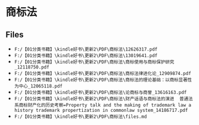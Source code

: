 # 商标法

## Files

- `F:/【01分类书籍】\kindle好书\更新2\PDF\商标法\12626317.pdf`
- `F:/【01分类书籍】\kindle好书\更新2\PDF\商标法\13019641.pdf`
- `F:/【01分类书籍】\kindle好书\更新2\PDF\商标法\商标使用与商标保护研究_12118750.pdf`
- `F:/【01分类书籍】\kindle好书\更新2\PDF\商标法\商标法律进化论_12909874.pdf`
- `F:/【01分类书籍】\kindle好书\更新2\PDF\商标法\商标法的理论基础：以商标显著性为中心_12065118.pdf`
- `F:/【01分类书籍】\kindle好书\更新2\PDF\商标法\论商标与商誉_13616163.pdf`
- `F:/【01分类书籍】\kindle好书\更新2\PDF\商标法\财产话语与商标法的演进  普通法系商标财产化的历史考察=Property talk and the making of trademark law a history trademark propertization in commonlaw system_14186717.pdf`
- `F:/【01分类书籍】\kindle好书\更新2\PDF\商标法\files.md`
